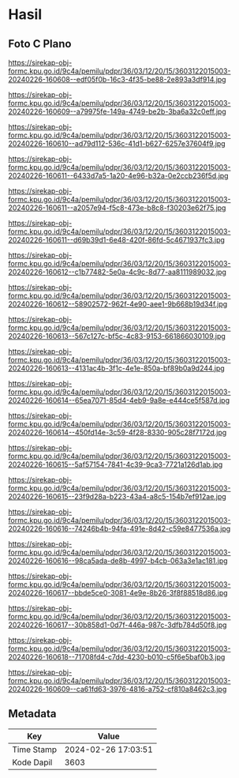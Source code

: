 # Hasil

## Foto C Plano

https://sirekap-obj-formc.kpu.go.id/9c4a/pemilu/pdpr/36/03/12/20/15/3603122015003-20240226-160608--edf05f0b-16c3-4f35-be88-2e893a3df914.jpg

https://sirekap-obj-formc.kpu.go.id/9c4a/pemilu/pdpr/36/03/12/20/15/3603122015003-20240226-160609--a79975fe-149a-4749-be2b-3ba6a32c0eff.jpg

https://sirekap-obj-formc.kpu.go.id/9c4a/pemilu/pdpr/36/03/12/20/15/3603122015003-20240226-160610--ad79d112-536c-41d1-b627-6257e37604f9.jpg

https://sirekap-obj-formc.kpu.go.id/9c4a/pemilu/pdpr/36/03/12/20/15/3603122015003-20240226-160611--6433d7a5-1a20-4e96-b32a-0e2ccb236f5d.jpg

https://sirekap-obj-formc.kpu.go.id/9c4a/pemilu/pdpr/36/03/12/20/15/3603122015003-20240226-160611--a2057e94-f5c8-473e-b8c8-f30203e62f75.jpg

https://sirekap-obj-formc.kpu.go.id/9c4a/pemilu/pdpr/36/03/12/20/15/3603122015003-20240226-160611--d69b39d1-6e48-420f-86fd-5c4671937fc3.jpg

https://sirekap-obj-formc.kpu.go.id/9c4a/pemilu/pdpr/36/03/12/20/15/3603122015003-20240226-160612--c1b77482-5e0a-4c9c-8d77-aa8111989032.jpg

https://sirekap-obj-formc.kpu.go.id/9c4a/pemilu/pdpr/36/03/12/20/15/3603122015003-20240226-160612--58902572-962f-4e90-aee1-9b668b19d34f.jpg

https://sirekap-obj-formc.kpu.go.id/9c4a/pemilu/pdpr/36/03/12/20/15/3603122015003-20240226-160613--567c127c-bf5c-4c83-9153-661866030109.jpg

https://sirekap-obj-formc.kpu.go.id/9c4a/pemilu/pdpr/36/03/12/20/15/3603122015003-20240226-160613--4131ac4b-3f1c-4e1e-850a-bf89b0a9d244.jpg

https://sirekap-obj-formc.kpu.go.id/9c4a/pemilu/pdpr/36/03/12/20/15/3603122015003-20240226-160614--65ea7071-85d4-4eb9-9a8e-e444ce5f587d.jpg

https://sirekap-obj-formc.kpu.go.id/9c4a/pemilu/pdpr/36/03/12/20/15/3603122015003-20240226-160614--450fd14e-3c59-4f28-8330-905c28f7172d.jpg

https://sirekap-obj-formc.kpu.go.id/9c4a/pemilu/pdpr/36/03/12/20/15/3603122015003-20240226-160615--5af57154-7841-4c39-9ca3-7721a126d1ab.jpg

https://sirekap-obj-formc.kpu.go.id/9c4a/pemilu/pdpr/36/03/12/20/15/3603122015003-20240226-160615--23f9d28a-b223-43a4-a8c5-154b7ef912ae.jpg

https://sirekap-obj-formc.kpu.go.id/9c4a/pemilu/pdpr/36/03/12/20/15/3603122015003-20240226-160616--74246b4b-94fa-491e-8d42-c59e8477536a.jpg

https://sirekap-obj-formc.kpu.go.id/9c4a/pemilu/pdpr/36/03/12/20/15/3603122015003-20240226-160616--98ca5ada-de8b-4997-b4cb-063a3e1ac181.jpg

https://sirekap-obj-formc.kpu.go.id/9c4a/pemilu/pdpr/36/03/12/20/15/3603122015003-20240226-160617--bbde5ce0-3081-4e9e-8b26-3f8f88518d86.jpg

https://sirekap-obj-formc.kpu.go.id/9c4a/pemilu/pdpr/36/03/12/20/15/3603122015003-20240226-160617--30b858d1-0d7f-446a-987c-3dfb784d50f8.jpg

https://sirekap-obj-formc.kpu.go.id/9c4a/pemilu/pdpr/36/03/12/20/15/3603122015003-20240226-160618--71708fd4-c7dd-4230-b010-c5f6e5baf0b3.jpg

https://sirekap-obj-formc.kpu.go.id/9c4a/pemilu/pdpr/36/03/12/20/15/3603122015003-20240226-160609--ca61fd63-3976-4816-a752-cf810a8462c3.jpg


## Metadata

| Key        | Value               |
| ---------- | ------------------- |
| Time Stamp | 2024-02-26 17:03:51 |
| Kode Dapil | 3603                |



